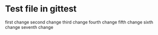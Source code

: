 # Test file in gittest

first change
second change
third change
fourth change
fifth change
sixth change
seventh change
